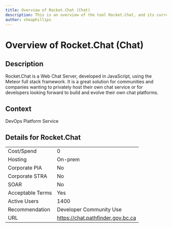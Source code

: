 ```yaml
---
title: Overview of Rocket.Chat (Chat)
description: This is an overview of the tool Rocket.Chat, and its current status  within BC Gov.
author: sheaphillips
---
```


# Overview of Rocket.Chat (Chat)

## Description
Rocket.Chat is a Web Chat Server, developed in JavaScript, using the Meteor full stack framework. It is a great solution for communities and companies wanting to privately host their own chat service or for developers looking forward to build and evolve their own chat platforms.

## Context
DevOps Platform Service

##  Details for Rocket.Chat

|   |   |
|---|---|
|Cost/Spend   | 0  |
|Hosting   | On-prem  |
|Corporate PIA   | No  |
|Corporate STRA   | No   |
|SOAR   | No  |
|Acceptable Terms   | Yes  |
|Active Users   | 1400  |
|Recommendation   |  Developer Community Use |
|URL   | https://chat.pathfinder.gov.bc.ca  |
